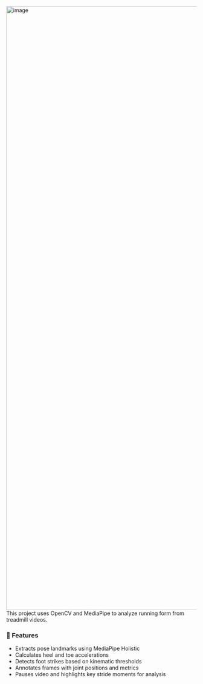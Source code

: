 <img width="1083" height="1596" alt="image" src="https://github.com/user-attachments/assets/027b74b8-92d1-4251-8bfc-79af88d257ad" />
This project uses OpenCV and MediaPipe to analyze running form from treadmill videos.

### 🎥 Features
- Extracts pose landmarks using MediaPipe Holistic
- Calculates heel and toe accelerations
- Detects foot strikes based on kinematic thresholds
- Annotates frames with joint positions and metrics
- Pauses video and highlights key stride moments for analysis
